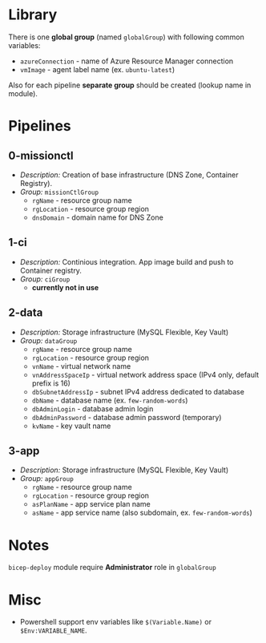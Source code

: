 # Library

There is one **global group** (named `globalGroup`) with following common variables:

- `azureConnection` - name of Azure Resource Manager connection
- `vmImage` - agent label name (ex. `ubuntu-latest`)

Also for each pipeline **separate group** should be created (lookup name in module).

# Pipelines

## 0-missionctl

- _Description:_ Creation of base infrastructure (DNS Zone, Container Registry).
- _Group:_ `missionCtlGroup`
  - `rgName` - resource group name
  - `rgLocation` - resource group region
  - `dnsDomain` - domain name for DNS Zone

## 1-ci

- _Description:_ Continious integration. App image build and push to Container registry.
- _Group:_ `ciGroup`
  - **currently not in use**

## 2-data

- _Description:_ Storage infrastructure (MySQL Flexible, Key Vault)
- _Group:_ `dataGroup`
  - `rgName` - resource group name
  - `rgLocation` - resource group region
  - `vnName` - virtual network name
  - `vnAddressSpaceIp` - virtual network address space (IPv4 only, default prefix is 16)
  - `dbSubnetAddressIp` - subnet IPv4 address dedicated to database
  - `dbName` - database name (ex. `few-random-words`)
  - `dbAdminLogin` - database admin login
  - `dbAdminPassword` - database admin password (temporary)
  - `kvName` - key vault name

## 3-app

- _Description:_ Storage infrastructure (MySQL Flexible, Key Vault)
- _Group:_ `appGroup`
  - `rgName` - resource group name
  - `rgLocation` - resource group region
  - `asPlanName` - app service plan name
  - `asName` - app service name (also subdomain, ex. `few-random-words`)

# Notes

`bicep-deploy` module require **Administrator** role in `globalGroup`

# Misc

- Powershell support env variables like `$(Variable.Name)` or `$Env:VARIABLE_NAME`.
